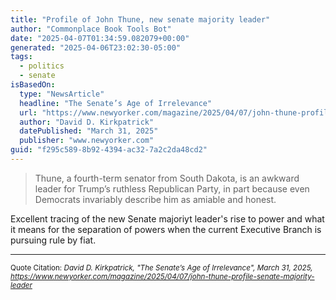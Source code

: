 ```yaml
---
title: "Profile of John Thune, new senate majority leader"
author: "Commonplace Book Tools Bot"
date: "2025-04-07T01:34:59.082079+00:00"
generated: "2025-04-06T23:02:30-05:00"
tags:
  - politics
  - senate
isBasedOn:
  type: "NewsArticle"
  headline: "The Senate’s Age of Irrelevance"
  url: "https://www.newyorker.com/magazine/2025/04/07/john-thune-profile-senate-majority-leader"
  author: "David D. Kirkpatrick"
  datePublished: "March 31, 2025"
  publisher: "www.newyorker.com"
guid: "f295c589-8b92-4394-ac32-7a2c2da48cd2"
---
```


> Thune, a fourth-term senator from South Dakota, is an awkward leader for Trump’s ruthless Republican Party, in part because even Democrats invariably describe him as amiable and honest.

Excellent tracing of the new Senate majoriyt leader's rise to power and what it means for the separation of powers when the current Executive Branch is pursuing rule by fiat.

---

<sub>Quote Citation: <cite>David D. Kirkpatrick, "The Senate’s Age of Irrelevance", March 31, 2025, <a href="https://www.newyorker.com/magazine/2025/04/07/john-thune-profile-senate-majority-leader">https://www.newyorker.com/magazine/2025/04/07/john-thune-profile-senate-majority-leader</a></cite></sub>